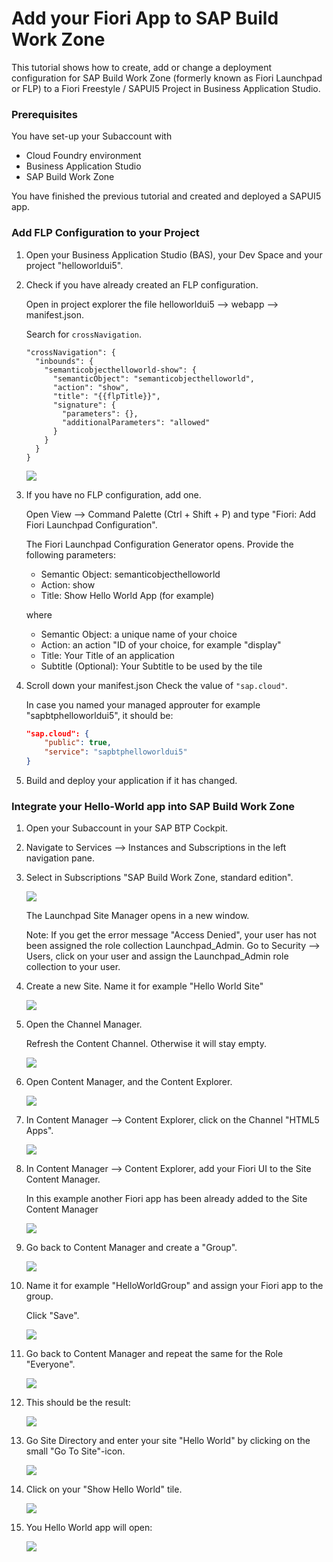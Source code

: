 # Add your Fiori App to SAP Build Work Zone


This tutorial shows how to create, add or change a deployment configuration for SAP Build Work Zone (formerly known as Fiori Launchpad or FLP) to a Fiori Freestyle / SAPUI5 Project in Business Application Studio.


### Prerequisites

You have set-up your Subaccount with 

 - Cloud Foundry environment 
 - Business Application Studio 
 - SAP Build Work Zone

You have finished the previous tutorial and created and deployed a SAPUI5 app.




### Add FLP Configuration to your Project

1. Open your Business Application Studio (BAS), your Dev Space and your project "helloworldui5".

2. Check if you have already created an FLP configuration. 
   
    Open in project explorer the file helloworldui5 --> webapp --> manifest.json. 
    
    Search for `crossNavigation`.

    ``` 
    "crossNavigation": {
      "inbounds": {
        "semanticobjecthelloworld-show": {
          "semanticObject": "semanticobjecthelloworld",
          "action": "show",
          "title": "{{flpTitle}}",
          "signature": {
            "parameters": {},
            "additionalParameters": "allowed"
          }
        }
      }
    }
    ```

    ![](images/3_5_1_crossnavigation.png)


3. If you have no FLP configuration, add one. 

    Open View --> Command Palette (Ctrl + Shift + P) and type "Fiori: Add Fiori Launchpad Configuration".

    The Fiori Launchpad Configuration Generator opens. Provide the following parameters:

    - Semantic Object: semanticobjecthelloworld 
    - Action: show
    - Title: Show Hello World App (for example)

    where

    - Semantic Object:      a unique name of your choice
    - Action:               an action "ID of your choice, for example	"display"
    - Title:              	Your Title of an application
    - Subtitle (Optional):	Your Subtitle to be used by the tile

4.  Scroll down your manifest.json Check the value of `"sap.cloud"`.

    In case you named your managed approuter for example "sapbtphelloworldui5", it should be:

    ```JSON
    "sap.cloud": {
        "public": true,
        "service": "sapbtphelloworldui5"
    }
    ```

5. Build and deploy your application if it has changed.


### Integrate your Hello-World app into SAP Build Work Zone

1. Open your Subaccount in your SAP BTP Cockpit.

2. Navigate to Services --> Instances and Subscriptions in the left navigation pane.

3. Select in Subscriptions "SAP Build Work Zone, standard edition".

    ![](images/3_5_2_open_flp.png)

    The Launchpad Site Manager opens in a new window.

    Note: If you get the error message "Access Denied", your user has not been assigned the role collection Launchpad_Admin. Go to Security --> Users, click on your user and assign the Launchpad_Admin role collection to your user.

4. Create a new Site. Name it for example "Hello World Site"

    ![](images/3_5_3_site_add.png)


5. Open the Channel Manager. 

    Refresh the Content Channel. Otherwise it will stay empty.

    ![](images/3_5_4_channelrefresh.png)

6. Open Content Manager, and the Content Explorer.

    ![](images/3_5_5_content_1.png)

7. In Content Manager --> Content Explorer, click on the Channel "HTML5 Apps".

    ![](images/3_5_5_content_2.png)


8. In Content Manager --> Content Explorer, add your Fiori UI to the Site Content Manager.

    In this example another Fiori app has been already added to the Site Content Manager

    ![](images/3_5_5_addapp_3.png)


9. Go back to Content Manager and create a "Group".

    ![](images/3_5_6_creategroup_1.png)

10. Name it for example "HelloWorldGroup" and assign your Fiori app to the group.

     Click "Save".

     ![](images/3_5_6_creategroup_2.png)

11. Go back to Content Manager and repeat the same for the Role "Everyone".

     ![](images/3_5_7_assignrole.png)

12. This should be the result:

     ![](images/3_5_8_result.png)

13. Go Site Directory and enter your site "Hello World" by clicking on the small "Go To Site"-icon.

     ![](images/3_5_9_entersite_1.png)

14. Click on your "Show Hello World" tile.

     ![](images/3_5_9_entersite_2.png)

15. You Hello World app will open:

     ![](images/3_5_9_enterapp_3.png)




















